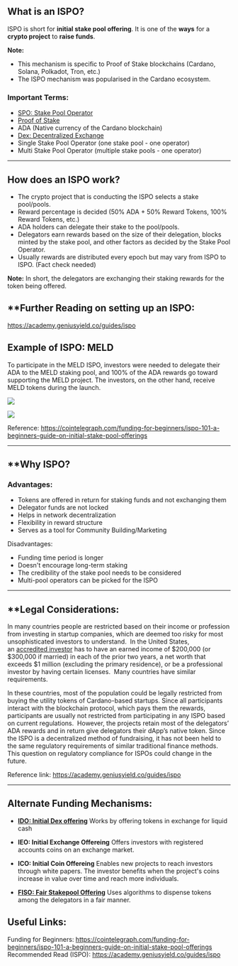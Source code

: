 ## **What is an ISPO?**
ISPO is short for **initial stake pool offering**. It is one of the **ways** for a **crypto project** to **raise funds**.

**Note:**
* This mechanism is specific to Proof of Stake blockchains (Cardano, Solana, Polkadot, Tron, etc.)
* The ISPO mechanism was popularised in the Cardano ecosystem.

### **Important Terms:**
* [SPO: Stake Pool Operator](https://cardano.org/stake-pool-operation/)
* [Proof of Stake](https://www.investopedia.com/terms/p/proof-stake-pos.asp)
* ADA (Native currency of the Cardano blockchain)
* [Dex: Decentralized Exchange](https://www.coinbase.com/learn/crypto-basics/what-is-a-dex)
* Single Stake Pool Operator (one stake pool - one operator)
* Multi Stake Pool Operator (multiple stake pools - one operator)

---


## **How does an ISPO work?**
* The crypto project that is conducting the ISPO selects a stake pool/pools.
* Reward percentage is decided (50% ADA + 50% Reward Tokens, 100% Reward Tokens, etc.)
* ADA holders can delegate their stake to the pool/pools.
* Delegators earn rewards based on the size of their delegation, blocks minted by the stake pool, and other factors as decided by the Stake Pool Operator. 
* Usually rewards are distributed every epoch but may vary from ISPO to ISPO. (Fact check needed)

**Note:** In short, the delegators are exchanging their staking rewards for the token being offered.

## **Further Reading on setting up an ISPO:
https://academy.geniusyield.co/guides/ispo

## **Example of ISPO: MELD**
To participate in the MELD ISPO, investors were needed to delegate their ADA to the MELD staking pool, and 100% of the ADA rewards go toward supporting the MELD project. The investors, on the other hand, receive MELD tokens during the launch.

![](https://i.imgur.com/S0ZyaxF.png)


![](https://i.imgur.com/uJQkbhV.png)

Reference: https://cointelegraph.com/funding-for-beginners/ispo-101-a-beginners-guide-on-initial-stake-pool-offerings

------


## **Why ISPO?
### Advantages:
* Tokens are offered in return for staking funds and not exchanging them
* Delegator funds are not locked
* Helps in network decentralization
* Flexibility in reward structure
* Serves as a tool for Community Building/Marketing

Disadvantages:
* Funding time period is longer
* Doesn't encourage long-term staking
* The credibility of the stake pool needs to be considered
* Multi-pool operators can be picked for the ISPO

________________________________________________________________________

## **Legal Considerations:

In many countries people are restricted based on their income or profession from investing in startup companies, which are deemed too risky for most unsophisticated investors to understand.  In the United States, an [accredited investor](https://www.investor.gov/introduction-investing/general-resources/news-alerts/alerts-bulletins/investor-bulletins/updated-3) has to have an earned income of $200,000 (or $300,000 if married) in each of the prior two years, a net worth that exceeds $1 million (excluding the primary residence), or be a professional investor by having certain licenses.  Many countries have similar requirements. 


In these countries, most of the population could be legally restricted from buying the utility tokens of Cardano-based startups. Since all participants interact with the blockchain protocol, which pays them the rewards, participants are usually not restricted from participating in any ISPO based on current regulations.  However, the projects retain most of the delegators’ ADA rewards and in return give delegators their dApp’s native token. Since the ISPO is a decentralized method of fundraising, it has not been held to the same regulatory requirements of similar traditional finance methods.  This question on regulatory compliance for ISPOs could change in the future.

Reference link: https://academy.geniusyield.co/guides/ispo

---

## **Alternate Funding Mechanisms:**

* [**IDO: Initial Dex offering**](https://coinmarketcap.com/alexandria/glossary/initial-dex-offering)
Works by offering tokens in exchange for liquid cash

* **IEO: Initial Exchange Offereing**
Offers investors with registered accounts coins on an exchange market.

* **ICO: Initial Coin Offereing**
Enables new projects to reach investors through white papers. The investor benefits when the project's coins increase in value over time and reach more individuals.

* [**FISO: Fair Stakepool Offering**](https://docs.minswap.org/faq/fiso)
Uses algorithms to dispense tokens among the delegators in a fair manner.


## **Useful Links:**
Funding for Beginners: https://cointelegraph.com/funding-for-beginners/ispo-101-a-beginners-guide-on-initial-stake-pool-offerings
Recommended Read (ISPO): https://academy.geniusyield.co/guides/ispo